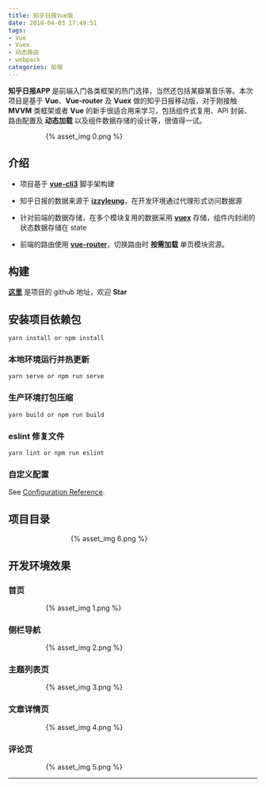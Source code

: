 ```yaml
---
title: 知乎日报Vue版
date: 2018-04-03 17:49:51
tags:
- Vue
- Vuex
- 动态路由
- webpack
categories: 前端
---
```


__知乎日报APP__ 是前端入门各类框架的热门选择，当然还包括某瓣某音乐等。本次项目是基于 __Vue__、__Vue-router__ 及 __Vuex__ 做的知乎日报移动版，对于刚接触 __MVVM__ 类框架或者 __Vue__ 的新手很适合用来学习，包括组件式复用、API 封装、路由配置及 __动态加载__ 以及组件数据存储的设计等，很值得一试。

<div style="max-width:70%;margin:auto">{% asset_img 0.png %}</div>

<!-- more -->

## 介绍

* 项目基于 __[vue-cli3](https://github.com/vuejs/vue-cli)__ 脚手架构建

* 知乎日报的数据来源于 __[izzyleung](https://github.com/izzyleung/ZhihuDailyPurify/wiki/知乎日报-API-分析)__，在开发环境通过代理形式访问数据源

* 针对前端的数据存储，在多个模块复用的数据采用 __[vuex](https://vuex.vuejs.org/)__ 存储，组件内封闭的状态数据存储在 state

* 前端的路由使用 __[vue-router](http://router.vuejs.org/en/)__，切换路由时 __按需加载__ 单页模块资源。

## 构建

__[这里](https://github.com/1349279985/zhihudaily)__ 是项目的 github 地址，欢迎 __Star__

## 安装项目依赖包
```
yarn install or npm install
```

### 本地环境运行并热更新
```
yarn serve or npm run serve
```

### 生产环境打包压缩
```
yarn build or npm run build
```

### eslint 修复文件
```
yarn lint or npm run eslint
```

### 自定义配置
See [Configuration Reference](https://cli.vuejs.org/config/).

## 项目目录

<div style="width:50%;margin:auto">{% asset_img 6.png %}</div>

## 开发环境效果

### 首页

<div style="width:70%;margin:auto">{% asset_img 1.png %}</div>

### 侧栏导航

<div style="width:70%;margin:auto">{% asset_img 2.png %}</div>

### 主题列表页

<div style="width:70%;margin:auto">{% asset_img 3.png %}</div>

### 文章详情页

<div style="width:70%;margin:auto">{% asset_img 4.png %}</div>

### 评论页

<div style="width:70%;margin:auto">{% asset_img 5.png %}</div>

------
